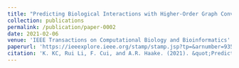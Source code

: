 ```yaml
---
title: "Predicting Biological Interactions with Higher-Order Graph Convolutional Networks"
collection: publications
permalink: /publication/paper-0002
date: 2021-02-06
venue: 'IEEE Transactions on Computational Biology and Bioinformatics'
paperurl: 'https://ieeexplore.ieee.org/stamp/stamp.jsp?tp=&arnumber=9354550'
citation: 'K. KC, Rui Li, F. Cui, and A.R. Haake. (2021). &quot;Predicting Biological Interactions with Higher-Order Graph Convolutional Networks.&quot; <i>IEEE Transactions on Computational Biology and Bioinformatics</i>. 14(8).'
---
```


